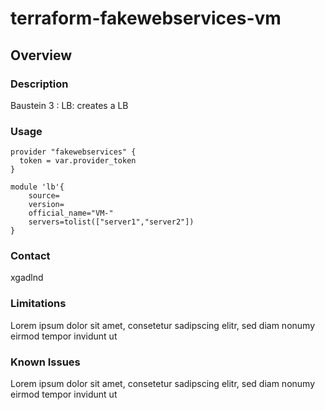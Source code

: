 # terraform-fakewebservices-vm

## Overview

### Description
Baustein 3 : LB: creates a LB

### Usage
```
provider "fakewebservices" {
  token = var.provider_token
}

module 'lb'{
    source=
    version=
    official_name="VM-"
    servers=tolist(["server1","server2"])
}
```

### Contact
xgadlnd

### Limitations
Lorem ipsum dolor sit amet, consetetur sadipscing elitr, sed diam nonumy eirmod tempor invidunt ut

### Known Issues
Lorem ipsum dolor sit amet, consetetur sadipscing elitr, sed diam nonumy eirmod tempor invidunt ut

